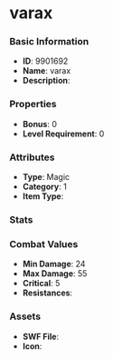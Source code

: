 # varax



### Basic Information

- **ID**: 9901692
- **Name**: varax
- **Description**: 

### Properties

- **Bonus**: 0
- **Level Requirement**: 0

### Attributes

- **Type**: Magic
- **Category**: 1
- **Item Type**: 

### Stats


### Combat Values

- **Min Damage**: 24
- **Max Damage**: 55
- **Critical**: 5
- **Resistances**: 

### Assets

- **SWF File**: 
- **Icon**: 

